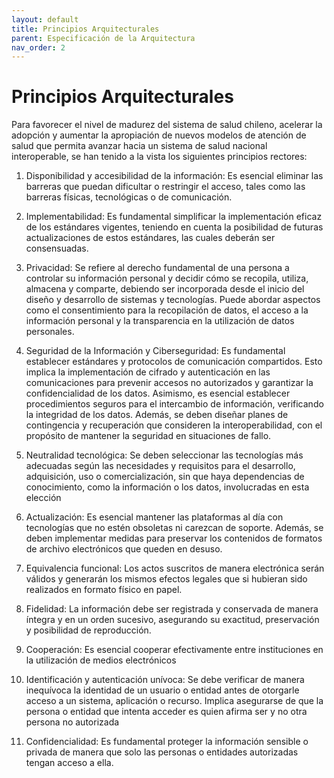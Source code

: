 ```yaml
---
layout: default
title: Principios Arquitecturales
parent: Especificación de la Arquitectura
nav_order: 2
---
```


# Principios Arquitecturales

Para favorecer el nivel de madurez del sistema de salud chileno, acelerar la adopción y aumentar la apropiación de nuevos modelos de atención de salud que permita avanzar hacia un sistema de salud nacional interoperable, se han tenido a la vista los siguientes principios rectores: 


1. Disponibilidad y accesibilidad de la información: Es esencial eliminar las barreras que puedan dificultar o restringir el acceso, tales como las barreras físicas, tecnológicas o de comunicación. 

2. Implementabilidad: Es fundamental simplificar la implementación eficaz de los estándares vigentes, teniendo en cuenta la posibilidad de futuras actualizaciones de estos estándares, las cuales deberán ser consensuadas. 

3. Privacidad: Se refiere al derecho fundamental de una persona a controlar su información personal y decidir cómo se recopila, utiliza, almacena y comparte, debiendo ser incorporada desde el inicio del diseño y desarrollo de sistemas y tecnologías. Puede abordar aspectos como el consentimiento para la recopilación de datos, el acceso a la información personal y la transparencia en la utilización de datos personales. 

4. Seguridad de la Información y Ciberseguridad: Es fundamental establecer estándares y protocolos de comunicación compartidos. Esto implica la implementación de cifrado y autenticación en las comunicaciones para prevenir accesos no autorizados y garantizar la confidencialidad de los datos. Asimismo, es esencial establecer procedimientos seguros para el intercambio de información, verificando la integridad de los datos. Además, se deben diseñar planes de contingencia y recuperación que consideren la interoperabilidad, con el propósito de mantener la seguridad en situaciones de fallo. 

5. Neutralidad tecnológica: Se deben seleccionar las tecnologías más adecuadas según las necesidades y requisitos para el desarrollo, adquisición, uso o comercialización, sin que haya dependencias de conocimiento, como la información o los datos, involucradas en esta elección 

6. Actualización: Es esencial mantener las plataformas al día con tecnologías que no estén obsoletas ni carezcan de soporte. Además, se deben implementar medidas para preservar los contenidos de formatos de archivo electrónicos que queden en desuso. 

7. Equivalencia funcional: Los actos suscritos de manera electrónica serán válidos y generarán los mismos efectos legales que si hubieran sido realizados en formato físico en papel. 

8. Fidelidad: La información debe ser registrada y conservada de manera íntegra y en un orden sucesivo, asegurando su exactitud, preservación y posibilidad de reproducción. 

9. Cooperación: Es esencial cooperar efectivamente entre instituciones en la utilización de medios electrónicos 

10. Identificación y autenticación unívoca: Se debe verificar de manera inequívoca la identidad de un usuario o entidad antes de otorgarle acceso a un sistema, aplicación o recurso. Implica asegurarse de que la persona o entidad que intenta acceder es quien afirma ser y no otra persona no autorizada 

11. Confidencialidad: Es fundamental proteger la información sensible o privada de manera que solo las personas o entidades autorizadas tengan acceso a ella. 